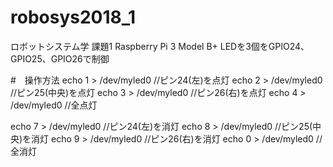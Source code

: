 # robosys2018_1
ロボットシステム学 課題1
Raspberry Pi 3 Model B+
LEDを3個をGPIO24、GPIO25、GPIO26で制御

#　操作方法
echo 1 > /dev/myled0
//ピン24(左)を点灯
echo 2 > /dev/myled0
//ピン25(中央)を点灯
echo 3 > /dev/myled0
//ピン26(右)を点灯
echo 4 > /dev/myled0
//全点灯

echo 7 > /dev/myled0
//ピン24(左)を消灯
echo 8 > /dev/myled0
//ピン25(中央)を消灯
echo 9 > /dev/myled0
//ピン26(右)を消灯
echo 0 > /dev/myled0
//全消灯
